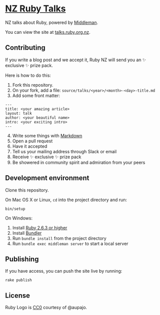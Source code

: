 # [NZ Ruby Talks](http://talks.ruby.org.nz)

NZ talks about Ruby, powered by [Middleman](http://middlemanapp.com).

You can view the site at [talks.ruby.org.nz](http://talks.ruby.org.nz).

## Contributing

If you write a blog post and we accept it, Ruby NZ will send you an :sparkles: exclusive :sparkles: prize pack. 

Here is how to do this:

1. Fork this repository.
2. On your fork, add a file: `source/talks/<year>/<month>-<day>-title.md`
3. Add some front matter:

```
---
title: <your amazing article>
layout: talk
author: <your beautiful name>
intro: <your exciting intro>
---
```

4. Write some things with [Markdown](https://help.github.com/en/github/writing-on-github)
5. Open a pull request
6. Have it accepted
7. Tell us your mailing address through Slack or email
8. Receive :sparkles: exclusive :sparkles: prize pack
9. Be showered in community spirit and admiration from your peers

## Development environment

Clone this repository.

On Mac OS X or Linux, `cd` into the project directory and run:

    bin/setup

On Windows:

1. Install [Ruby 2.6.3 or higher](http://ruby-lang.org)
2. Install [Bundler](http://gembundler.com)
3. Run `bundle install` from the project directory
4. Run `bundle exec middleman server` to start a local server

## Publishing

If you have access, you can push the site live by running:

    rake publish

## License

Ruby Logo is [CC0](https://creativecommons.org/publicdomain/zero/1.0/) courtesy of @aupajo.
